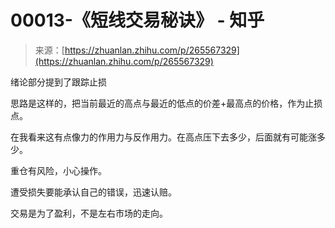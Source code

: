 <!--yml
category: 交易
date: 2023-09-17 20:01:00
-->

# 00013-《短线交易秘诀》 - 知乎

> 来源：[https://zhuanlan.zhihu.com/p/265567329](https://zhuanlan.zhihu.com/p/265567329)

绪论部分提到了跟踪止损

思路是这样的，把当前最近的高点与最近的低点的价差+最高点的价格，作为止损点。

在我看来这有点像力的作用力与反作用力。在高点压下去多少，后面就有可能涨多少。

重仓有风险，小心操作。

遭受损失要能承认自己的错误，迅速认赔。

交易是为了盈利，不是左右市场的走向。